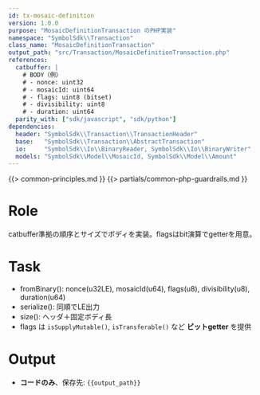 ```yaml
---
id: tx-mosaic-definition
version: 1.0.0
purpose: "MosaicDefinitionTransaction のPHP実装"
namespace: "SymbolSdk\\Transaction"
class_name: "MosaicDefinitionTransaction"
output_path: "src/Transaction/MosaicDefinitionTransaction.php"
references:
  catbuffer: |
    # BODY（例）
    # - nonce: uint32
    # - mosaicId: uint64
    # - flags: uint8 (bitset)
    # - divisibility: uint8
    # - duration: uint64
  parity_with: ["sdk/javascript", "sdk/python"]
dependencies:
  header: "SymbolSdk\\Transaction\\TransactionHeader"
  base:   "SymbolSdk\\Transaction\\AbstractTransaction"
  io:     "SymbolSdk\\Io\\BinaryReader, SymbolSdk\\Io\\BinaryWriter"
  models: "SymbolSdk\\Model\\MosaicId, SymbolSdk\\Model\\Amount"
---
```


{{> common-principles.md }}
{{> partials/common-php-guardrails.md }}

# Role
catbuffer準拠の順序とサイズでボディを実装。flagsはbit演算でgetterを用意。

# Task
- fromBinary(): nonce(u32LE), mosaicId(u64), flags(u8), divisibility(u8), duration(u64)
- serialize(): 同順でLE出力
- size(): ヘッダ＋固定ボディ長
- flags は `isSupplyMutable()`, `isTransferable()` など **ビットgetter** を提供

# Output
- **コードのみ**、保存先: `{{output_path}}`

